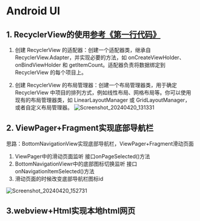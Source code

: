 # Android UI
## 1. RecyclerView的使用[参考《第一行代码》](https://github.com/guolindev/booksource/tree/master/chapter3/RecyclerViewTest)
1. 创建 RecyclerView 的适配器：创建一个适配器类，继承自 RecyclerView.Adapter，并实现必要的方法，如 onCreateViewHolder、onBindViewHolder 和 getItemCount。适配器负责将数据绑定到 RecyclerView 的每个项目上。

2. 创建 RecyclerView 的布局管理器：创建一个布局管理器类，用于确定 RecyclerView 中项目的排列方式，例如线性布局、网格布局等。你可以使用现有的布局管理器类，如 LinearLayoutManager 或 GridLayoutManager，或者自定义布局管理器。
![Screenshot_20240420_131331](https://github.com/shizishen/AnroidDemo/assets/85082613/3640397c-98dd-4040-82fa-f57c1aaa39b3)

## 2. ViewPager+Fragment实现底部导航栏
思路：BottomNavigationView实现底部导航栏，ViewPager+Fragment滑动页面
1. ViewPager中的滑动页面监听 接口onPageSelected()方法
2. BottomNavigationViewr中的底部图标切换监听 接口onNavigationItemSelected()方法
3. 滑动页面的时候改变底部导航栏图标id

![Screenshot_20240420_152731](https://github.com/shizishen/AnroidDemo/assets/85082613/a31ca04c-cd2c-4324-a95c-d9ca2a26d3ad)

## 3.webview+Html实现本地html网页


